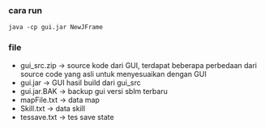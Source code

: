 ### cara run

```
java -cp gui.jar NewJFrame
```

### file
- gui_src.zip -> source kode dari GUI, terdapat beberapa perbedaan dari source code yang asli untuk menyesuaikan dengan GUI
- gui.jar -> GUI hasil build dari gui_src
- gui.jar.BAK -> backup gui versi sblm terbaru
- mapFile.txt -> data map
- Skill.txt -> data skill
- tessave.txt -> tes save state
